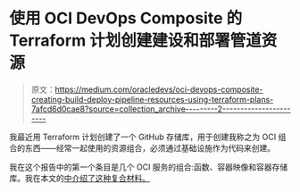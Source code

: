 # 使用 OCI DevOps Composite 的 Terraform 计划创建建设和部署管道资源

> 原文：<https://medium.com/oracledevs/oci-devops-composite-creating-build-deploy-pipeline-resources-using-terraform-plans-7afcd6d0cae8?source=collection_archive---------2----------------------->

我最近用 Terraform 计划创建了一个 GitHub 存储库，用于创建我称之为 OCI 组合的东西——经常一起使用的资源组合，必须通过基础设施作为代码来创建。

我在这个报告中的第一个条目是几个 OCI 服务的组合:函数、容器映像和容器存储库。我在本文的[中介绍了这种复合材料。](https://technology.amis.nl/cloud/creating-building-and-invoking-a-function-on-oci-with-terraform/)
